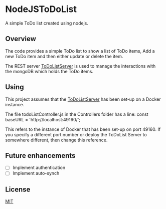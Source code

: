 # NodeJSToDoList
A simple ToDo list created using nodejs. 

## Overview

The code provides a simple ToDo list to show a list of ToDo items, Add a new ToDo item and then either update or delete the item.

The REST server [ToDoListServer](https://github.com/mySimonID/TodoListServer/blob/master/README.md) is used to manage the interactions with the mongoDB which holds the ToDo items.

## Using

This project assumes that the [ToDoListServer](https://github.com/mySimonID/TodoListServer/blob/master/README.md) has been set-up on a Docker instance.

The file todoListController.js in the Controllers folder has a line: const baseURL = 'http://localhost:49160/';

This refers to the instance of Docker that has been set-up on port 49160. If you specify a different port number or deploy the ToDoList Server to somewhere different, then change this reference.


## Future enhancements
- [ ] Implement authentication
- [ ] Implement auto-synch

## License
[MIT](https://choosealicense.com/licenses/mit/)





